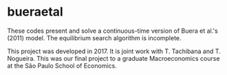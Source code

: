 # bueraetal
These codes present and solve a continuous-time version of Buera et al.'s (2011) model. The equilibrium search algorithm is incomplete.

This project was developed in 2017. It is joint work with T. Tachibana and T. Nogueira. This was our final project to a graduate Macroeconomics course at the São Paulo School of Economics.
